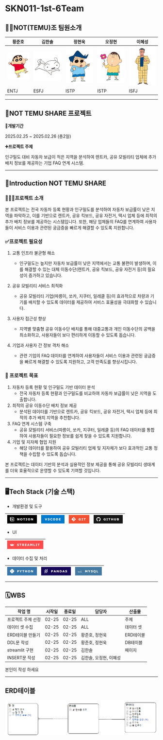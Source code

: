 # SKN011-1st-6Team

## 👋🏻NOT(TEMU)조 팀원소개
| 황준호 | 김한솔 | 정현욱 | 오정현 | 이혜성 |
| --- | --- | --- | --- | --- |
| ![alt text](이미지/image-1.png) | ![alt text](이미지/image.png) | ![alt text](이미지/image-2.png) | ![alt text](이미지/image-3.png) | ![alt text](이미지/image-4.png) |
| ENTJ | ESFJ | ISTP | ISTP | ISFJ |
---
## 🚙NOT TEMU SHARE 프로젝트

**📅개발기간**

2025.02.25 ~ 2025.02.26 (총2일)

**➕프로젝트 주제**

인구밀도 대비 자동차 보급이 적은 지역을 분석하여 렌트카, 공유 모빌리티 업체에 추가 배치 정보를 제공하는 기업 FAQ 연계 시스템.

---

## 🚙Introduction NOT TEMU SHARE
### 🧑🏻‍🏫프로젝트 소개
본 프로젝트는 전국 자동차 등록 현황과 인구밀도를 분석하여 자동차 보급률이 낮은 지역을 파악하고, 이를 기반으로 렌트카, 공유 킥보드, 공유 자전거, 택시 업체 등에 최적의 추가 배치 정보를 제공하는 시스템입니다. 또한, 해당 업체들의 FAQ를 연계하여 사용자들이 서비스 이용과 관련된 궁금증을 빠르게 해결할 수 있도록 지원합니다.

### ✅프로젝트 필요성

1. 교통 인프라 불균형 해소
    - 인구밀도는 높지만 자동차 보급률이 낮은 지역에서는 교통 불편이 발생하며, 이를 해결할 수 있는 대체 이동수단(렌트카, 공유 킥보드, 공유 자전거 등)의 필요성이 증가하고 있습니다.
    
2. 공유 모빌리티 서비스 최적화
    - 공유 모빌리티 기업(따릉이, 쏘카, 지쿠터, 일레클 등)이 효과적으로 차량과 기기를 배치할 수 있도록 데이터를 제공하여 서비스 효율성을 극대화할 수 있습니다.

3. 사용자 접근성 향상
    - 지역별 맞춤형 공유 이동수단 배치를 통해 대중교통과 개인 이동수단의 공백을 최소화하고, 사용자들이 보다 편리하게 이동할 수 있도록 돕습니다.
    
4. 기업과 사용자 간 정보 격차 해소
    - 관련 기업의 FAQ 데이터를 연계하여 사용자들이 서비스 이용과 관련된 궁금증을 빠르게 해결할 수 있도록 지원하고, 고객 만족도를 향상시킵니다.

### 🎯 프로젝트 목표 

1. 자동차 등록 현황 및 인구밀도 기반 데이터 분석
    - 전국 자동차 등록 현황과 인구밀도를 비교하여 자동차 보급률이 낮은 지역을 도출합니다.
2. 최적의 공유 이동수단 배치 정보 제공
    - 분석된 데이터를 기반으로 렌트카, 공유 킥보드, 공유 자전거, 택시 업체 등에 최적의 추가 배치 지역을 추천합니다.
3. FAQ 연계 시스템 구축
    - 공유 모빌리티 서비스(따릉이, 쏘카, 지쿠터, 일레클 등)의 FAQ 데이터를 통합하여 사용자들이 필요한 정보를 쉽게 찾을 수 있도록 지원합니다.
4. 기업 및 지자체 협업 지원
    - 해당 데이터를 활용하여 공유 모빌리티 업체 및 지자체가 보다 효과적인 교통 정책을 수립할 수 있도록 돕습니다.

본 프로젝트는 데이터 기반의 분석과 실용적인 정보 제공을 통해 공유 모빌리티 생태계를 더욱 효율적으로 운영할 수 있도록 기여할 것입니다.

---

## 🖥️Tech Stack (기술 스택)

- 개발환경 및 도구

| ![alt text](이미지/image5.png) | ![alt text](이미지/image-6.png) | ![alt text](이미지/image-7.png) | ![alt text](이미지/image-8.png) |
| --- | --- | --- | ---|

- UI

| ![alt text](이미지/image-9.png) |
| --- |

- 데이터 수집 및 처리

| ![alt text](이미지/image-10.png) | ![alt text](이미지/image-11.png) | ![alt text](이미지/image-12.png) |
| --- | --- | --- |

--- 

## 🗓️WBS


| 작업 명 | 시작일 | 종료일 | 담당자 | 산출물 | 
| --- | --- | --- | --- |--- | 
| 프로젝트 주제 선정 | 02-25 | 02-25 | ALL | 주제 | 
| 데이터 셋 수집 | 02-25 | 02-25 | ALL | 데이터 셋 | 
| ERD테이블 만들기 | 02-25 | 02-25 | 황준호, 정현욱 | ERD테이블 | 
| DDL문 작성 | 02-25 | 02-25 | 황준호, 정현욱 | DB테이블 | 
| streamlit 구현 | 02-25 | 02-25 | 김한솔 | 페이지 | 
| INSERT문 작성 | 02-25 | 02-25 | 김한솔, 오정현, 이혜성 | 

본인이 작성 하세요 

---

## ERD테이블

![alt text](이미지/image-13.png)


